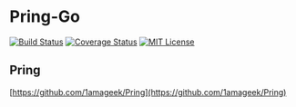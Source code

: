 # Pring-Go

[![Build Status](https://travis-ci.org/hukusuke1007/Pring-Go.svg?branch=master)](https://travis-ci.org/hukusuke1007/Pring-Go)
[![Coverage Status](https://coveralls.io/repos/github/hukusuke1007/Pring-Go/badge.svg?branch=master)](https://coveralls.io/github/hukusuke1007/Pring-Go?branch=master)
[![MIT License](http://img.shields.io/badge/license-MIT-blue.svg?style=flat)](LICENSE)

## Pring
[https://github.com/1amageek/Pring](https://github.com/1amageek/Pring)